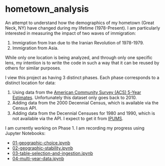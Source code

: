 # hometown_analysis

An attempt to understand how the demographics of my hometown (Great Neck, NY) have changed during my lifetime (1978-Present). I am particularly interested in measuring the impact of two waves of immigration:

  1. Immigration from Iran due to the Iranian Revolution of 1978-1979.
  2. Immigration from Asia.

While only one location is being analyzed, and through only one specific lens, my intention is to write the code in such a way that it can be reused by others for similar purposes.

I view this project as having 3 distinct phases. Each phase corresponds to a distinct location for data:
  1. Using data from the [American Community Survey (ACS) 5-Year Estimates](https://en.wikipedia.org/wiki/American_Community_Survey). Unfortunately this dataset only goes back to 2010.
  2. Adding data from the 2000 Decennial Census, which is available via the Census API.
  3. Adding data from the Decennial Censuses for 1980 and 1990, which is not available via the API. I expect to get it from [IPUMS](https://www.ipums.org/).

I am currently working on Phase 1. I am recording my progress using Jupyter Notebooks:
  * [01-geographic-choice.ipynb](./01-geographic-choice.ipynb)
  * [02-geographic-stability.ipynb](./02-geographic-stability.ipynb)
  * [03-table-selection-and-ingestion.ipynb](./03-table-selection-and-ingestion.ipynb)
  * [04-multi-year-data.ipynb](./04-multi-year-data.ipynb)